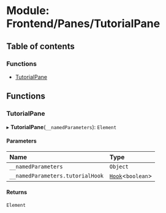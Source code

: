 # Module: Frontend/Panes/TutorialPane

## Table of contents

### Functions

- [TutorialPane](Frontend_Panes_TutorialPane.md#tutorialpane)

## Functions

### TutorialPane

▸ **TutorialPane**(`__namedParameters`): `Element`

#### Parameters

| Name                             | Type                                                    |
| :------------------------------- | :------------------------------------------------------ |
| `__namedParameters`              | `Object`                                                |
| `__namedParameters.tutorialHook` | [`Hook`](_types_global_GlobalTypes.md#hook)<`boolean`\> |

#### Returns

`Element`
